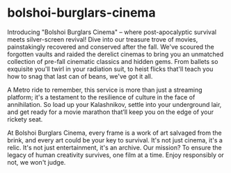 # bolshoi-burglars-cinema
Introducing "Bolshoi Burglars Cinema" – where post-apocalyptic survival meets silver-screen revival! Dive into our treasure trove of movies, painstakingly recovered and conserved after the fall. We've scoured the forgotten vaults and raided the derelict cinemas to bring you an unmatched collection of pre-fall cinematic classics and hidden gems. From ballets so exquisite you'll twirl in your radiation suit, to heist flicks that'll teach you how to snag that last can of beans, we've got it all.

A Metro ride to remember, this service is more than just a streaming platform; it's a testament to the resilience of culture in the face of annihilation. So load up your Kalashnikov, settle into your underground lair, and get ready for a movie marathon that’ll keep you on the edge of your rickety seat.

At Bolshoi Burglars Cinema, every frame is a work of art salvaged from the brink, and every art could be your key to survival. It's not just cinema, it's a relic. It's not just entertainment, it's an archive. Our mission? To ensure the legacy of human creativity survives, one film at a time. Enjoy responsibly or not, we won't judge.
